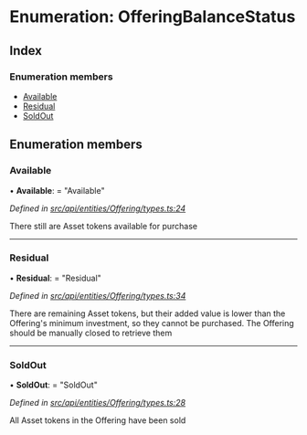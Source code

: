 # Enumeration: OfferingBalanceStatus

## Index

### Enumeration members

* [Available](offeringbalancestatus.md#available)
* [Residual](offeringbalancestatus.md#residual)
* [SoldOut](offeringbalancestatus.md#soldout)

## Enumeration members

###  Available

• **Available**: = "Available"

*Defined in [src/api/entities/Offering/types.ts:24](https://github.com/PolymathNetwork/polymesh-sdk/blob/4f2fd432/src/api/entities/Offering/types.ts#L24)*

There still are Asset tokens available for purchase

___

###  Residual

• **Residual**: = "Residual"

*Defined in [src/api/entities/Offering/types.ts:34](https://github.com/PolymathNetwork/polymesh-sdk/blob/4f2fd432/src/api/entities/Offering/types.ts#L34)*

There are remaining Asset tokens, but their added value is lower than the Offering's
  minimum investment, so they cannot be purchased. The Offering should be manually closed
  to retrieve them

___

###  SoldOut

• **SoldOut**: = "SoldOut"

*Defined in [src/api/entities/Offering/types.ts:28](https://github.com/PolymathNetwork/polymesh-sdk/blob/4f2fd432/src/api/entities/Offering/types.ts#L28)*

All Asset tokens in the Offering have been sold
